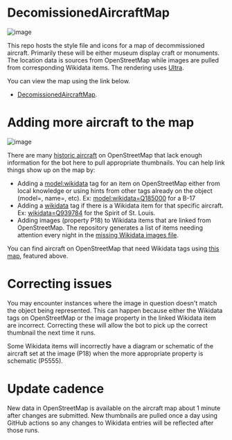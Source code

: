 

# DecomissionedAircraftMap

![image](https://github.com/user-attachments/assets/612b113d-9a93-4ff3-9bab-6bf0276926c1)

This repo hosts the style file and icons for a map of decommissioned aircraft. Primarily these will be either museum display craft or monuments. The location data is sources from OpenStreetMap while images are pulled from corresponding Wikidata items. The rendering uses  [Ultra](https://overpass-ultra.us/).

You can view the map using the link below.

* [DecomissionedAircraftMap](https://overpass-ultra.us/#map&query=url:https://raw.githubusercontent.com/watmildon/DecomissionedAircraftMap/refs/heads/main/AircraftMap.ultra).

# Adding more aircraft to the map

![image](https://github.com/user-attachments/assets/a1f15a90-47b7-405e-b88b-bff291c3d948)

There are many [historic aircraft](https://wiki.openstreetmap.org/wiki/Tag:historic=aircraft) on OpenStreetMap that lack enough information for the bot here to pull appropriate thumbnails. You can help link things show up on the map by:

* Adding a [model:wikidata](https://wiki.openstreetmap.org/wiki/Key:model:wikidata) tag for an item on OpenStreetMap either from local knowledge or using hints from other tags already on the object (model=, name=, etc). Ex: [model:wikidata=Q185000](https://www.wikidata.org/wiki/Q185000) for a B-17
* Adding a [wikidata](https://wiki.openstreetmap.org/wiki/Key:wikidata) tag if there is a Wikidata item for that specific aircraft. Ex: [wikidata=Q939784](https://www.wikidata.org/wiki/Q939784) for the Spirit of St. Louis.
* Adding images (property P18) to Wikidata items that are linked from OpenStreetMap. The repository generates a list of items needing attention every night in the [missing Wikidata images file](https://github.com/watmildon/DecomissionedAircraftMap/blob/main/wikidataItemsNeedingReview.txt).

You can find aircraft on OpenStreetMap that need Wikidata tags using [this map](https://ultra.trailsta.sh/#map&m=1.09/0.0000/-1.3357&q=NoewrgLgXAVgziAdgXWBAlgWwKbmgJgFZkBuAKAHoKACAcwEMIALbAJ2tezjABsI4yiAO6tgAIibo4EEK3QBjMQF4x9dK3mt6AMwhjUAQiHoA1ugAmjeobGYQ57DyjGzliPX3kq1AA5zEEBxcvPxkeNTy2AFsJEA), featured above. 

# Correcting issues

You may encounter instances where the image in question doesn't match the object being represented. This can happen because either the Wikidata tags on OpenStreetMap or the image property in the linked Wikidata item are incorrect. Correcting these will allow the bot to pick up the correct thumbnail the next time it runs.

Some Wikidata items will incorrectly have a diagram or schematic of the aircraft set at the image (P18) when the more appropriate property is schematic (P5555).


# Update cadence

New data in OpenStreetMap is available on the aircraft map about 1 minute after changes are submitted. New thumbnails are pulled once a day using GitHub actions so any changes to Wikidata entries will be reflected after those runs.
